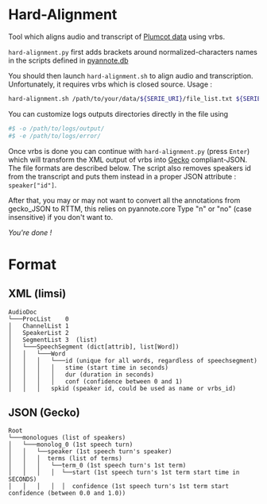# Hard-Alignment
Tool which aligns audio and transcript of [Plumcot data](https://github.com/hbredin/pyannote-db-plumcot) using vrbs.

`hard-alignment.py` first adds brackets around normalized-characters names in the scripts defined in [pyannote.db](https://github.com/hbredin/pyannote-db-plumcot/blob/develop/CONTRIBUTING.md#idepisodetxt)

You should then launch `hard-alignment.sh` to align audio and transcription. Unfortunately, it requires vrbs which is closed source. Usage :
```bash
hard-alignment.sh /path/to/your/data/${SERIE_URI}/file_list.txt ${SERIE_URI}
```

You can customize logs outputs directories directly in the file using

```bash
#$ -o /path/to/logs/output/
#$ -e /path/to/logs/error/
```

Once vrbs is done you can continue with `hard-alignment.py` (press `Enter`) which will transform the XML output of vrbs into [Gecko](https://github.com/gong-io/gecko) compliant-JSON. The file formats are described below. The script also removes speakers id from the transcript and puts them instead in a proper JSON attribute : `speaker["id"]`.

After that, you may or may not want to convert all the annotations from gecko_JSON to RTTM, this relies on pyannote.core
Type "n" or "no" (case insensitive) if you don't want to.

*You're done !*

# Format
## XML (limsi)
```
AudioDoc  
└───ProcList    0  
│   ChannelList 1  
│   SpeakerList 2  
│   SegmentList 3  (list)  
│   └───SpeechSegment (dict[attrib], list[Word])  
│   │   └───Word
│   │   │   └───id (unique for all words, regardless of speechsegment)
│   │   │   │   stime (start time in seconds)
│   │   │   │   dur (duration in seconds)
│   │   │   │   conf (confidence between 0 and 1)
│   │   │   spkid (speaker id, could be used as name or vrbs_id)
```

## JSON (Gecko)

```
Root
└───monologues (list of speakers)
│   └───monolog_0 (1st speech turn)
│   │   └──speaker (1st speech turn's speaker)
│   │   │  terms (list of terms)
│   │   │   └──term_0 (1st speech turn's 1st term)
│   │   │   │  └──start (1st speech turn's 1st term start time in SECONDS)
│   │   │   │  │  confidence (1st speech turn's 1st term start confidence (between 0.0 and 1.0))
```
